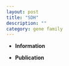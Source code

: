 ```yaml
---
layout: post
title: "SDH"
description: ""
category: gene family
---
```


* **Information**  

* **Publication**  


